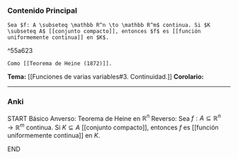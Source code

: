 ### Contenido Principal


```ad-theorem
Sea $f: A \subseteq \mathbb R^n \to \mathbb R^m$ continua. Si $K \subseteq A$ [[conjunto compacto]], entonces $f$ es [[función uniformemente continua]] en $K$.
```

^55a623

```ad-proof
Como [[Teorema de Heine (1872)]].
```

**Tema:** [[Funciones de varias variables#3. Continuidad.]]
**Corolario:**

---
### Anki

START
Básico
Anverso: Teorema de Heine en $\mathbb R^n$ 
Reverso: Sea $f: A \subseteq \mathbb R^n \to \mathbb R^m$ continua. Si $K \subseteq A$ [[conjunto compacto]], entonces $f$ es [[función uniformemente continua]] en $K$.
<!--ID: 1728138052338-->
END
